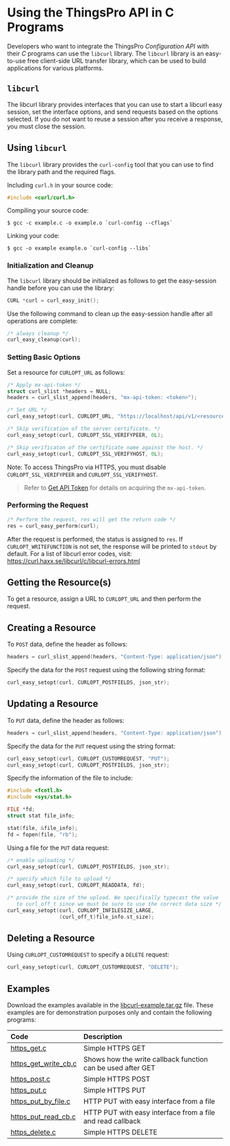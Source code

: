 # Using the ThingsPro API in C Programs

Developers who want to integrate the ThingsPro *Configuration API* with their *C* programs can use the `libcurl` library. The `libcurl` library is an easy-to-use free client-side URL transfer library, which can be used to build applications for various platforms.

## `libcurl`
The libcurl library provides interfaces that you can use to start a libcurl easy session, set the interface options, and send requests based on the options selected. If you do not want to reuse a session after you receive a response, you must close the session.

## Using `libcurl`
The `libcurl` library provides the `curl-config` tool that you can use to find the library path and the required flags.

Including `curl.h` in your source code:
```c
#include <curl/curl.h>
```

Compiling your source code:
```
$ gcc -c example.c -o example.o `curl-config --cflags`
```

Linking your code:
```
$ gcc -o example example.o `curl-config --libs`
```

### Initialization and Cleanup

The `libcurl` library should be initialized as follows to get the easy-session handle before you can use the library:
```c
CURL *curl = curl_easy_init();
```

Use the following command to clean up the easy-session handle after all operations are complete:
```c
/* always cleanup */
curl_easy_cleanup(curl);
```

### Setting Basic Options

Set a resource for `CURLOPT_URL` as follows:
```c
/* Apply mx-api-token */
struct curl_slist *headers = NULL;
headers = curl_slist_append(headers, "mx-api-token: <token>");

/* Set URL */
curl_easy_setopt(curl, CURLOPT_URL, "https://localhost/api/v1/<resource>");

/* Skip verification of the server certificate. */
curl_easy_setopt(curl, CURLOPT_SSL_VERIFYPEER, 0L);

/* Skip verificaton of the certificate name against the host. */
curl_easy_setopt(curl, CURLOPT_SSL_VERIFYHOST, 0L);
```
Note: To access ThingsPro via HTTPS, you must disable `CURLOPT_SSL_VERIFYPEER` and `CURLOPT_SSL_VERIFYHOST`.

> Refer to [Get API Token](get-api-token.md) for details on acquiring the `mx-api-token`.

### Performing the Request

```c
/* Perform the request, res will get the return code */
res = curl_easy_perform(curl);
```
After the request is performed, the status is assigned to `res`. If `CURLOPT_WRITEFUNCTION` is not set, the response will be printed to `stdout` by default. For a list of libcurl error codes, visit: https://curl.haxx.se/libcurl/c/libcurl-errors.html 

## Getting the Resource(s)

To get a resource, assign a URL to `CURLOPT_URL` and then perform the request.

## Creating a Resource

To `POST` data, define the header as follows:
```c
headers = curl_slist_append(headers, "Content-Type: application/json");
```

Specify the data for the `POST` request using the following string format:
```c
curl_easy_setopt(curl, CURLOPT_POSTFIELDS, json_str);
```

## Updating a Resource

To `PUT` data, define the header as follows:
```c
headers = curl_slist_append(headers, "Content-Type: application/json");
```

Specify the data for the `PUT` request using the string format:
```c
curl_easy_setopt(curl, CURLOPT_CUSTOMREQUEST, "PUT");
curl_easy_setopt(curl, CURLOPT_POSTFIELDS, json_str);
```

Specify the information of the file to include:
```c
#include <fcntl.h>
#include <sys/stat.h>

FILE *fd;
struct stat file_info;

stat(file, &file_info);
fd = fopen(file, "rb");
```

Using a file for the `PUT` data request:

```c
/* enable uploading */
curl_easy_setopt(curl, CURLOPT_POSTFIELDS, json_str);

/* specify which file to upload */
curl_easy_setopt(curl, CURLOPT_READDATA, fd);

/* provide the size of the upload. We specifically typecast the value
   to curl_off_t since we must be sure to use the correct data size */
curl_easy_setopt(curl, CURLOPT_INFILESIZE_LARGE,
                 (curl_off_t)file_info.st_size);
```

## Deleting a Resource

Using `CURLOPT_CUSTOMREQUEST` to specify a `DELETE` request:
```c
curl_easy_setopt(curl, CURLOPT_CUSTOMREQUEST, "DELETE");
```

## Examples

Download the examples available in the [libcurl-example.tar.gz](./libcurl-example.tar.gz) file. These examples are for demonstration purposes only and contain the following programs:

| Code | Description |
|:---- |:----------- |
| [https_get.c](libcurl-example/https_get.c) | Simple HTTPS GET |
| [https_get_write_cb.c](libcurl-example/https_get_write_cb.c) | Shows how the write callback function can be used after GET |
| [https_post.c](libcurl-example/https_post.c) | Simple HTTPS POST |
| [https_put.c](libcurl-example/https_put.c) | Simple HTTPS PUT |
| [https_put_by_file.c](libcurl-example/https_put_by_file.c) | HTTP PUT with easy interface from a file |
| [https_put_read_cb.c](libcurl-example/https_put_read_cb.c) | HTTP PUT with easy interface from a file and read callback |
| [https_delete.c](libcurl-example/https_delete.c) | Simple HTTPS DELETE ||

